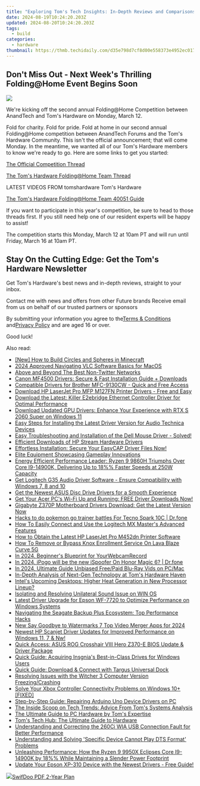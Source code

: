 ```yaml
---
title: "Exploring Tom's Tech Insights: In-Depth Reviews and Comparisons"
date: 2024-08-19T10:24:20.203Z
updated: 2024-08-20T10:24:20.203Z
tags:
  - build
categories:
  - hardware
thumbnail: https://thmb.techidaily.com/d35e798d7cf8d00e558373e4952ec0178aa0674db22d4cc9c0a2fcdcf78387c6.jpg
---
```


## Don't Miss Out - Next Week's Thrilling Folding@Home Event Begins Soon

![](https://cdn.mos.cms.futurecdn.net/WkgTfwvBqW8gkeh8XtmvBJ-320-80.png)

 We're kicking off the second annual Folding@Home Competition between AnandTech and Tom's Hardware on Monday, March 12.

 Fold for charity. Fold for pride. Fold at home in our second annual Folding@Home competition between AnandTech Forums and the Tom's Hardware Community. This isn't the official announcement; that will come Monday. In the meantime, we wanted all of our Tom's Hardware members to know we're ready to go. Here are some links to get you started:

[The Official Competition Thread](https://forums.tomshardware.com/threads/team-anandtech-vs-tom%E2%80%99s-hardware-folding-home-race-round-2.3254532/)

[The Tom's Hardware Folding@Home Team Thread](https://forums.tomshardware.com/threads/the-toms-hardware-f-h-team-thread-team-40051.2850209/)

 LATEST VIDEOS FROM tomshardware Tom's Hardware

[The Tom's Hardware Folding@Home Team 40051 Guide](https://forums.tomshardware.com/threads/toms-hardware-folding-home-team-40051-guide.92271)

 If you want to participate in this year's competition, be sure to head to those threads first. If you still need help one of our resident experts will be happy to assist!

 The competition starts this Monday, March 12 at 10am PT and will run until Friday, March 16 at 10am PT.

## Stay On the Cutting Edge: Get the Tom's Hardware Newsletter

 Get Tom's Hardware's best news and in-depth reviews, straight to your inbox.

 Contact me with news and offers from other Future brands  Receive email from us on behalf of our trusted partners or sponsors

 By submitting your information you agree to the[Terms & Conditions](https://futureplc.com/terms-conditions/) and[Privacy Policy](https://futureplc.com/privacy-policy/) and are aged 16 or over.

Good luck!


<ins class="adsbygoogle"
     style="display:block"
     data-ad-format="autorelaxed"
     data-ad-client="ca-pub-7571918770474297"
     data-ad-slot="1223367746"></ins>



<ins class="adsbygoogle"
     style="display:block"
     data-ad-client="ca-pub-7571918770474297"
     data-ad-slot="8358498916"
     data-ad-format="auto"
     data-full-width-responsive="true"></ins>

<span class="atpl-alsoreadstyle">Also read:</span>
<div><ul>
<li><a href="https://video-screen-grab.techidaily.com/new-how-to-build-circles-and-spheres-in-minecraft/"><u>[New] How to Build Circles and Spheres in Minecraft</u></a></li>
<li><a href="https://extra-support.techidaily.com/2024-approved-navigating-vlc-software-basics-for-macos/"><u>2024 Approved  Navigating VLC Software Basics for MacOS</u></a></li>
<li><a href="https://twitter-clips.techidaily.com/above-and-beyond-the-best-non-twitter-networks/"><u>Above and Beyond  The Best Non-Twitter Networks</u></a></li>
<li><a href="https://hardware-help.techidaily.com/canon-mf4500-drivers-secure-and-fast-installation-guide-plus-downloads/"><u>Canon MF4500 Drivers: Secure & Fast Installation Guide + Downloads</u></a></li>
<li><a href="https://hardware-help.techidaily.com/compatible-drivers-for-brother-mfc-9130cw-quick-and-free-access/"><u>Compatible Drivers for Brother MFC-9130CW - Quick and Free Access</u></a></li>
<li><a href="https://hardware-help.techidaily.com/download-hp-laserjet-pro-mfp-m127fn-printer-drivers-free-and-easy/"><u>Download HP LaserJet Pro MFP M127FN Printer Drivers - Free and Easy</u></a></li>
<li><a href="https://hardware-help.techidaily.com/download-the-latest-killer-e2ebridge-ethernet-controller-driver-for-optimal-performance/"><u>Download the Latest: Killer E2ebridge Ethernet Controller Driver for Optimal Performance</u></a></li>
<li><a href="https://hardware-help.techidaily.com/download-updated-gpu-drivers-enhance-your-experience-with-rtx-s-2060-super-on-windows-11/"><u>Download Updated GPU Drivers: Enhance Your Experience with RTX S 2060 Super on Windows 11</u></a></li>
<li><a href="https://hardware-help.techidaily.com/easy-steps-for-installing-the-latest-driver-version-for-audio-technica-devices/"><u>Easy Steps for Installing the Latest Driver Version for Audio Technica Devices</u></a></li>
<li><a href="https://hardware-help.techidaily.com/easy-troubleshooting-and-installation-of-the-dell-mouse-driver-solved/"><u>Easy Troubleshooting and Installation of the Dell Mouse Driver - Solved!</u></a></li>
<li><a href="https://hardware-help.techidaily.com/efficient-downloads-of-hp-stream-hardware-drivers/"><u>Efficient Downloads of HP Stream Hardware Drivers</u></a></li>
<li><a href="https://hardware-help.techidaily.com/effortless-installation-secure-your-easycap-driver-files-now/"><u>Effortless Installation: Secure Your EasyCAP Driver Files Now!</u></a></li>
<li><a href="https://youtube-video-recordings.techidaily.com/elite-equipment-showcasing-gameplay-innovations/"><u>Elite Equipment  Showcasing Gameplay Innovations</u></a></li>
<li><a href="https://hardware-help.techidaily.com/energy-efficient-performance-leader-ryzen-9-9860h-triumphs-over-core-i9-14900k-delivering-up-to-18-faster-speeds-at-250w-capacity/"><u>Energy Efficient Performance Leader: Ryzen 9 9860H Triumphs Over Core I9-14900K, Delivering Up to 18%% Faster Speeds at 250W Capacity</u></a></li>
<li><a href="https://hardware-help.techidaily.com/get-logitech-g35-audio-driver-software-ensure-compatibility-with-windows-7-8-and-10/"><u>Get Logitech G35 Audio Driver Software - Ensure Compatibility with Windows 7, 8 and 10</u></a></li>
<li><a href="https://hardware-help.techidaily.com/get-the-newest-asus-disc-drive-drivers-for-a-smooth-experience/"><u>Get the Newest ASUS Disc Drive Drivers for a Smooth Experience</u></a></li>
<li><a href="https://hardware-help.techidaily.com/get-your-acer-pcs-wi-fi-up-and-running-free-driver-downloads-now/"><u>Get Your Acer PC's Wi-Fi Up and Running: FREE Driver Downloads Now!</u></a></li>
<li><a href="https://hardware-help.techidaily.com/gigabyte-z370p-motherboard-drivers-download-get-the-latest-version-now/"><u>Gigabyte Z370P Motherboard Drivers Download: Get the Latest Version Now</u></a></li>
<li><a href="https://android-pokemon-go.techidaily.com/hacks-to-do-pokemon-go-trainer-battles-for-tecno-spark-10c-drfone-by-drfone-virtual-android/"><u>Hacks to do pokemon go trainer battles For Tecno Spark 10C | Dr.fone</u></a></li>
<li><a href="https://hardware-help.techidaily.com/how-to-easily-connect-and-use-the-logitech-mx-masters-advanced-features/"><u>How To Easily Connect and Use the Logitech MX Master's Advanced Features</u></a></li>
<li><a href="https://hardware-help.techidaily.com/how-to-obtain-the-latest-hp-laserjet-pro-m452dn-printer-software/"><u>How to Obtain the Latest HP LaserJet Pro M452dn Printer Software</u></a></li>
<li><a href="https://android-unlock.techidaily.com/how-to-remove-or-bypass-knox-enrollment-service-on-lava-blaze-curve-5g-by-drfone-android/"><u>How To Remove or Bypass Knox Enrollment Service On Lava Blaze Curve 5G</u></a></li>
<li><a href="https://desktop-recording.techidaily.com/in-2024-beginners-blueprint-for-yourwebcamrecord/"><u>In 2024, Beginner's Blueprint for YourWebcamRecord</u></a></li>
<li><a href="https://pokemon-go-android.techidaily.com/in-2024-ipogo-will-be-the-new-ispoofer-on-honor-magic-6-drfone-by-drfone-virtual-android/"><u>In 2024, iPogo will be the new iSpoofer On Honor Magic 6? | Dr.fone</u></a></li>
<li><a href="https://some-approaches.techidaily.com/in-2024-ultimate-guide-unbiased-freepaid-blu-ray-vids-on-pcmac/"><u>In 2024, Ultimate Guide  Unbiased Free/Paid Blu-Ray Vids on PC/Mac</u></a></li>
<li><a href="https://hardware-help.techidaily.com/in-depth-analysis-of-next-gen-technology-at-toms-hardware-haven/"><u>In-Depth Analysis of Next-Gen Technology at Tom's Hardware Haven</u></a></li>
<li><a href="https://hardware-help.techidaily.com/intels-upcoming-desktops-higher-heat-generation-in-new-processor-lineup/"><u>Intel's Upcoming Desktops: Higher Heat Generation in New Processor Lineup?</u></a></li>
<li><a href="https://windows11.techidaily.com/isolating-and-resolving-unilateral-sound-issue-on-win-os/"><u>Isolating and Resolving Unilateral Sound Issue on WIN OS</u></a></li>
<li><a href="https://hardware-help.techidaily.com/latest-driver-upgrade-for-epson-wf-7720-to-optimize-performance-on-windows-systems/"><u>Latest Driver Upgrade for Epson WF-7720 to Optimize Performance on Windows Systems</u></a></li>
<li><a href="https://hardware-help.techidaily.com/navigating-the-seagate-backup-plus-ecosystem-top-performance-hacks/"><u>Navigating the Seagate Backup Plus Ecosystem: Top Performance Hacks</u></a></li>
<li><a href="https://ai-video-tools.techidaily.com/new-say-goodbye-to-watermarks-7-top-video-merger-apps-for-2024/"><u>New Say Goodbye to Watermarks 7 Top Video Merger Apps for 2024</u></a></li>
<li><a href="https://hardware-help.techidaily.com/1722976925974-newest-hp-scanjet-driver-updates-for-improved-performance-on-windows-11-7-and-nw/"><u>Newest HP Scanjet Driver Updates for Improved Performance on Windows 11, 7 & Nw!</u></a></li>
<li><a href="https://hardware-help.techidaily.com/quick-access-asus-rog-crosshair-viii-hero-z370-e-bios-update-and-driver-package/"><u>Quick Access: ASUS ROG Crosshair VIII Hero Z370-E BIOS Update & Driver Package</u></a></li>
<li><a href="https://hardware-help.techidaily.com/quick-guide-acquiring-insgnias-best-in-class-drives-for-windows-users/"><u>Quick Guide: Acquiring Insgnia's Best-in-Class Drives for Windows Users</u></a></li>
<li><a href="https://hardware-help.techidaily.com/quick-guide-download-and-connect-with-targus-universal-dock/"><u>Quick Guide: Download & Connect with Targus Universal Dock</u></a></li>
<li><a href="https://win-solutions.techidaily.com/resolving-issues-with-the-witcher-3-computer-version-freezingcrashing/"><u>Resolving Issues with the Witcher 3 Computer Version Freezing/Crashing</u></a></li>
<li><a href="https://hardware-help.techidaily.com/solve-your-xbox-controller-connectivity-problems-on-windows-10plus-fixed/"><u>Solve Your Xbox Controller Connectivity Problems on Windows 10+ [FIXED]</u></a></li>
<li><a href="https://hardware-help.techidaily.com/step-by-step-guide-repairing-arduino-uno-device-drivers-on-pc/"><u>Step-by-Step Guide: Repairing Arduino Uno Device Drivers on PC</u></a></li>
<li><a href="https://hardware-help.techidaily.com/the-inside-scoop-on-tech-trends-advice-from-toms-systems-analysis/"><u>The Inside Scoop on Tech Trends: Advice From Tom's Systems Analysis</u></a></li>
<li><a href="https://hardware-help.techidaily.com/the-ultimate-guide-to-pc-hardware-by-toms-expertise/"><u>The Ultimate Guide to PC Hardware by Tom's Expertise</u></a></li>
<li><a href="https://hardware-help.techidaily.com/toms-tech-hub-the-ultimate-guide-to-hardware/"><u>Tom's Tech Hub: The Ultimate Guide to Hardware</u></a></li>
<li><a href="https://hardware-help.techidaily.com/understanding-and-correcting-the-260ci-wia-usb-connection-fault-for-better-performance/"><u>Understanding and Correcting the 260Ci WIA USB Connection Fault for Better Performance</u></a></li>
<li><a href="https://hardware-help.techidaily.com/understanding-and-solving-specific-device-cannot-play-dts-format-problems/"><u>Understanding and Solving 'Specific Device Cannot Play DTS Format' Problems</u></a></li>
<li><a href="https://hardware-help.techidaily.com/unleashing-performance-how-the-ryzen-9-9950x-eclipses-core-i9-14900k-by-18-while-maintaining-a-slender-power-footprint/"><u>Unleashing Performance: How the Ryzen 9 9950X Eclipses Core I9-14900K by 18%% While Maintaining a Slender Power Footprint</u></a></li>
<li><a href="https://hardware-help.techidaily.com/update-your-epson-xp-310-device-with-the-newest-drivers-free-guide/"><u>Update Your Epson XP-310 Device with the Newest Drivers - Free Guide!</u></a></li>
</ul></div>

<!-- affiliate ads begin -->
<a href="https://purchase.swifdoo.com/order/checkout.php?PRODS=40002580&QTY=1&AFFILIATE=108875&CART=1"><img src="https://secure.avangate.com/images/merchant/8b932759a5a04ddb34bf79e3f9072e4b/products/3_Product%20box%20white-1024x1024.png" border="0">SwifDoo PDF 2-Year Plan</a>
<!-- affiliate ads end -->